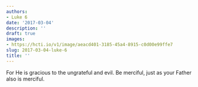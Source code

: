 ```yaml
---
authors:
- Luke 6
date: '2017-03-04'
description: ''
draft: true
images:
- https://hcti.io/v1/image/aeacd401-3185-45a4-8915-c0d00e99ffe7
slug: 2017-03-04-luke-6
title: ''
---
```


For He is gracious to the ungrateful and evil. Be merciful, just as your Father also is merciful.